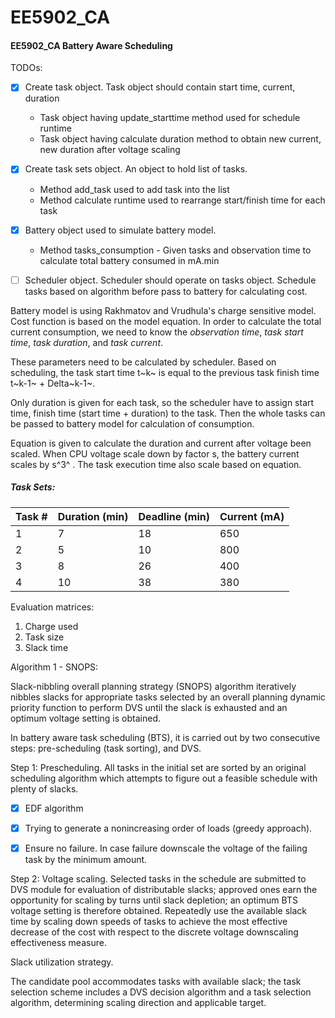 # EE5902_CA
#### EE5902_CA Battery Aware Scheduling

TODOs:
- [x] Create task object. Task object should contain start time, current, duration
  - Task object having update_starttime method used for schedule runtime
  - Task object having calculate duration method to obtain new current, new duration after voltage scaling
- [x] Create task sets object. An object to hold list of tasks. 
  * Method add_task used to add task into the list 
  * Method calculate runtime used to rearrange start/finish time for each task
- [x] Battery object used to simulate battery model. 
  * Method tasks_consumption - Given tasks and observation time to calculate total battery consumed in mA.min
- [ ] Scheduler object. Scheduler should operate on tasks object. Schedule tasks based on algorithm before pass to battery for calculating cost. 





Battery model is using Rakhmatov and Vrudhula's charge sensitive model. Cost function is based on the model equation. In order to calculate the total current consumption, we need to know the *observation time*, *task start time*, *task duration*, and *task current*. 

These parameters need to be calculated by scheduler. Based on scheduling, the task start time t~k~ is equal to the previous task finish time t~k-1~ + Delta~k-1~. 

Only duration is given for each task, so the scheduler have to assign start time, finish time (start time + duration) to the task. Then the whole tasks can be passed to battery model for calculation of consumption. 

Equation is given to calculate the duration and current after voltage been scaled. When CPU voltage scale down by factor s, the battery current scales by s^3^ . The task execution time also scale based on equation. 



##### Task Sets:

| Task # | Duration (min) | Deadline (min) | Current (mA) |
| ------ | -------------- | -------------- | ------------ |
| 1      | 7              | 18             | 650          |
| 2      | 5              | 10             | 800          |
| 3      | 8              | 26             | 400          |
| 4      | 10             | 38             | 380          |



Evaluation matrices:

1. Charge used
2. Task size
3. Slack time



Algorithm 1 - SNOPS:

Slack-nibbling overall planning strategy (SNOPS) algorithm iteratively nibbles slacks for appropriate tasks selected by an overall planning dynamic priority function to perform DVS until the slack is exhausted and an optimum voltage setting is obtained. 

In battery aware task scheduling (BTS), it is carried out by two consecutive steps: pre-scheduling (task sorting), and DVS.  

Step 1: Prescheduling. All tasks in the initial set are sorted by an original scheduling algorithm which attempts to figure out a feasible schedule with plenty of slacks. 

- [x] EDF algorithm

- [x] Trying to generate a nonincreasing order of loads (greedy approach).

- [x] Ensure no failure. In case failure downscale the voltage of the failing task by the minimum amount. 

Step 2: Voltage scaling. Selected tasks in the schedule are submitted to DVS module for evaluation of distributable slacks; approved ones earn the opportunity for scaling by turns until slack depletion; an optimum BTS voltage setting is therefore obtained. Repeatedly use the available slack time by scaling down speeds of tasks to achieve the most effective decrease of the cost with respect to the discrete voltage downscaling effectiveness measure. 



Slack utilization strategy. 

The candidate pool accommodates tasks with available slack; the task selection scheme includes a DVS decision algorithm and a task selection algorithm, determining scaling direction and applicable target. 

